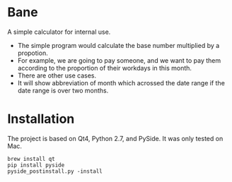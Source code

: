 # Bane
A simple calculator for internal use.

*	The simple program would calculate the base number multiplied by a propotion.
*	For example, we are going to pay someone, and we want to pay them according to the proportion of their workdays in this month.
*	There are other use cases.
* 	It will show abbreviation of month which acrossed the date range if the date range is over two months.


# Installation
The project is based on Qt4, Python 2.7, and PySide.
It was only tested on Mac.

	brew install qt
	pip install pyside
	pyside_postinstall.py -install
	

